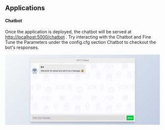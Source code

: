 ## Applications

#### Chatbot

Once the application is deployed, the chatbot will be served at <http://localhost:5000/chatbot> . Try interacting with the Chatbot and Fine Tune the Parameters under the config.cfg section Chatbot to checkout the bot's responses.

![chatbot](./images/chatbot.png)